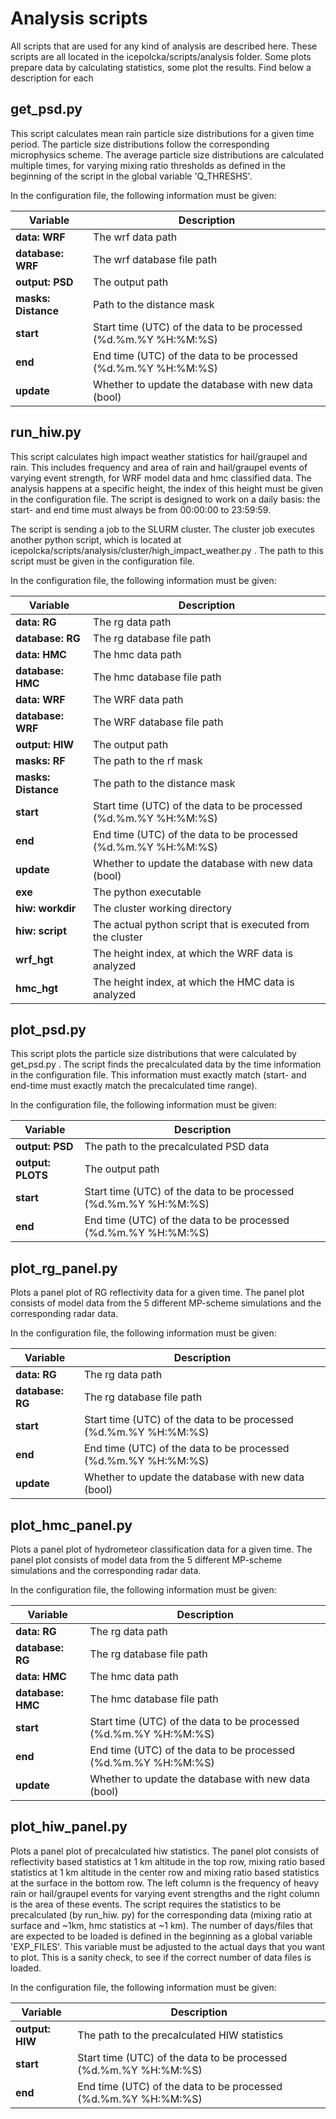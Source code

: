 # Analysis scripts

All scripts that are used for any kind of analysis are described here. These scripts
are all located in the icepolcka/scripts/analysis folder. Some plots prepare data by calculating
statistics, some plot the results. Find below a description for each

## get_psd.py
This script calculates mean rain particle size distributions for a given time period. The
particle size distributions follow the corresponding microphysics scheme. The average particle size
distributions are calculated multiple times, for varying mixing ratio thresholds as defined in the
beginning of the script in the global variable 'Q_THRESHS'.

In the configuration file, the following information must be given:

| Variable            | Description                                                      |
|---------------------|------------------------------------------------------------------|
| **data: WRF**       | The wrf data path                                                |
| **database: WRF**   | The wrf database file path                                       |
| **output: PSD**     | The output path                                                  |
| **masks: Distance** | Path to the distance mask                                        |
| **start**           | Start time (UTC) of the data to be processed (%d.%m.%Y %H:%M:%S) |
| **end**             | End time (UTC) of the data to be processed (%d.%m.%Y %H:%M:%S)   |
| **update**          | Whether to update the database with new data (bool)              |


## run_hiw.py
This script calculates high impact weather statistics for hail/graupel and rain. This includes
frequency and area of rain and hail/graupel events of varying event strength, for WRF model data
and hmc classified data. The analysis happens at a specific height, the index of this height must
be given in the configuration file. The script is designed to work on a daily basis: the start- and
end time must always be from 00:00:00 to 23:59:59.

The script is sending a job to the SLURM cluster. The cluster job executes another python script,
which is located at icepolcka/scripts/analysis/cluster/high_impact_weather.py . The path to this
script must be given in the configuration file.

In the configuration file, the following information must be given:


| Variable            | Description                                                      |
|---------------------|------------------------------------------------------------------|
| **data: RG**        | The rg data path                                                 | 
| **database: RG**    | The rg database file path                                        |
| **data: HMC**       | The hmc data path                                                | 
| **database: HMC**   | The hmc database file path                                       |
| **data: WRF**       | The WRF data path                                                |
| **database: WRF**   | The WRF database file path                                       |
| **output: HIW**     | The output path                                                  |
| **masks: RF**       | The path to the rf mask                                          |
| **masks: Distance** | The path to the distance mask                                    |
| **start**           | Start time (UTC) of the data to be processed (%d.%m.%Y %H:%M:%S) |
| **end**             | End time (UTC) of the data to be processed (%d.%m.%Y %H:%M:%S)   |
| **update**          | Whether to update the database with new data (bool)              |
| **exe**             | The python executable                                            |
| **hiw: workdir**    | The cluster working directory                                    |
| **hiw: script**     | The actual python script that is executed from the cluster       |
| **wrf_hgt**         | The height index, at which the WRF data is analyzed              |
| **hmc_hgt**         | The height index, at which the HMC data is analyzed              |


## plot_psd.py
This script plots the particle size distributions that were calculated by get_psd.py . The script
finds the precalculated data by the time information in the configuration file. This information
must exactly match (start- and end-time must exactly match the precalculated time range).

In the configuration file, the following information must be given:


| Variable          | Description                                                      |
|-------------------|------------------------------------------------------------------|
| **output: PSD**   | The path to the precalculated PSD data                           |
| **output: PLOTS** | The output path                                                  |
| **start**         | Start time (UTC) of the data to be processed (%d.%m.%Y %H:%M:%S) |
| **end**           | End time (UTC) of the data to be processed (%d.%m.%Y %H:%M:%S)   |


## plot_rg_panel.py
Plots a panel plot of RG reflectivity data for a given time. The panel plot consists of model
data from the 5 different MP-scheme simulations and the corresponding radar data.

In the configuration file, the following information must be given:


| Variable          | Description                                                      |
|-------------------|------------------------------------------------------------------|
| **data: RG**      | The rg data path                                                 | 
| **database: RG**  | The rg database file path                                        |
| **start**         | Start time (UTC) of the data to be processed (%d.%m.%Y %H:%M:%S) |
| **end**           | End time (UTC) of the data to be processed (%d.%m.%Y %H:%M:%S)   |
| **update**        | Whether to update the database with new data (bool)              |


## plot_hmc_panel.py
Plots a panel plot of hydrometeor classification data for a given time. The panel plot consists of
model data from the 5 different MP-scheme simulations and the corresponding radar data.

In the configuration file, the following information must be given:


| Variable          | Description                                                      |
|-------------------|------------------------------------------------------------------|
| **data: RG**      | The rg data path                                                 | 
| **database: RG**  | The rg database file path                                        |
| **data: HMC**     | The hmc data path                                                | 
| **database: HMC** | The hmc database file path                                       |
| **start**         | Start time (UTC) of the data to be processed (%d.%m.%Y %H:%M:%S) |
| **end**           | End time (UTC) of the data to be processed (%d.%m.%Y %H:%M:%S)   |
| **update**        | Whether to update the database with new data (bool)              |


## plot_hiw_panel.py

Plots a panel plot of precalculated hiw statistics. The panel plot consists of reflectivity based
statistics at 1 km altitude in the top row, mixing ratio based statistics at 1 km altitude in the
center row and mixing ratio based statistics at the surface in the bottom row. The left column is
the frequency of heavy rain or hail/graupel events for varying event strengths and the right column
is the area of these events. The script requires the statistics to be precalculated (by run_hiw.
py) for the corresponding data (mixing ratio at surface and ~1km, hmc statistics at ~1 km). The 
number of days/files that are expected to be loaded is defined in the beginning as a global 
variable 'EXP_FILES'. This variable must be adjusted to the actual days that you want to plot. 
This is a sanity check, to see if the correct number of data files is loaded.

In the configuration file, the following information must be given:

| Variable          | Description                                                      |
|-------------------|------------------------------------------------------------------|
| **output: HIW**   | The path to the precalculated HIW statistics                     |
| **start**         | Start time (UTC) of the data to be processed (%d.%m.%Y %H:%M:%S) |
| **end**           | End time (UTC) of the data to be processed (%d.%m.%Y %H:%M:%S)   |
